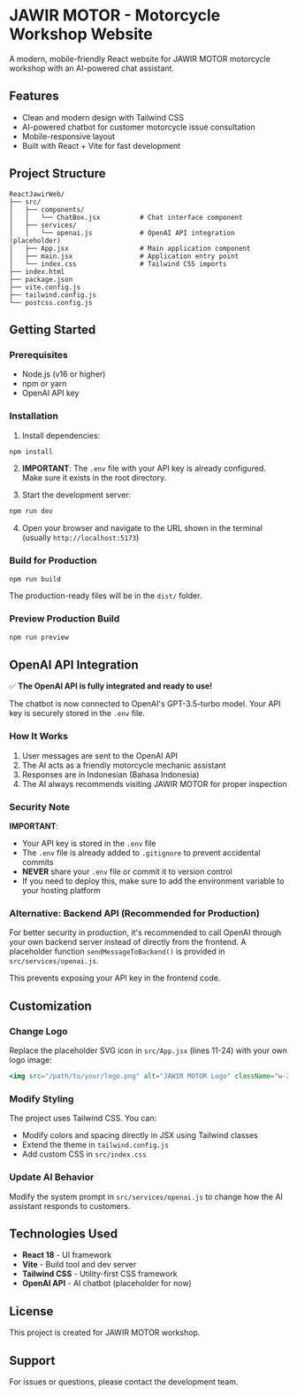 # JAWIR MOTOR - Motorcycle Workshop Website

A modern, mobile-friendly React website for JAWIR MOTOR motorcycle workshop with an AI-powered chat assistant.

## Features

- Clean and modern design with Tailwind CSS
- AI-powered chatbot for customer motorcycle issue consultation
- Mobile-responsive layout
- Built with React + Vite for fast development

## Project Structure

```
ReactJawirWeb/
├── src/
│   ├── components/
│   │   └── ChatBox.jsx          # Chat interface component
│   ├── services/
│   │   └── openai.js            # OpenAI API integration (placeholder)
│   ├── App.jsx                  # Main application component
│   ├── main.jsx                 # Application entry point
│   └── index.css                # Tailwind CSS imports
├── index.html
├── package.json
├── vite.config.js
├── tailwind.config.js
└── postcss.config.js
```

## Getting Started

### Prerequisites

- Node.js (v16 or higher)
- npm or yarn
- OpenAI API key

### Installation

1. Install dependencies:
```bash
npm install
```

2. **IMPORTANT**: The `.env` file with your API key is already configured. Make sure it exists in the root directory.

3. Start the development server:
```bash
npm run dev
```

4. Open your browser and navigate to the URL shown in the terminal (usually `http://localhost:5173`)

### Build for Production

```bash
npm run build
```

The production-ready files will be in the `dist/` folder.

### Preview Production Build

```bash
npm run preview
```

## OpenAI API Integration

✅ **The OpenAI API is fully integrated and ready to use!**

The chatbot is now connected to OpenAI's GPT-3.5-turbo model. Your API key is securely stored in the `.env` file.

### How It Works

1. User messages are sent to the OpenAI API
2. The AI acts as a friendly motorcycle mechanic assistant
3. Responses are in Indonesian (Bahasa Indonesia)
4. The AI always recommends visiting JAWIR MOTOR for proper inspection

### Security Note

**IMPORTANT**:
- Your API key is stored in the `.env` file
- The `.env` file is already added to `.gitignore` to prevent accidental commits
- **NEVER** share your `.env` file or commit it to version control
- If you need to deploy this, make sure to add the environment variable to your hosting platform

### Alternative: Backend API (Recommended for Production)

For better security in production, it's recommended to call OpenAI through your own backend server instead of directly from the frontend. A placeholder function `sendMessageToBackend()` is provided in `src/services/openai.js`.

This prevents exposing your API key in the frontend code.

## Customization

### Change Logo

Replace the placeholder SVG icon in `src/App.jsx` (lines 11-24) with your own logo image:

```jsx
<img src="/path/to/your/logo.png" alt="JAWIR MOTOR Logo" className="w-24 h-24" />
```

### Modify Styling

The project uses Tailwind CSS. You can:
- Modify colors and spacing directly in JSX using Tailwind classes
- Extend the theme in `tailwind.config.js`
- Add custom CSS in `src/index.css`

### Update AI Behavior

Modify the system prompt in `src/services/openai.js` to change how the AI assistant responds to customers.

## Technologies Used

- **React 18** - UI framework
- **Vite** - Build tool and dev server
- **Tailwind CSS** - Utility-first CSS framework
- **OpenAI API** - AI chatbot (placeholder for now)

## License

This project is created for JAWIR MOTOR workshop.

## Support

For issues or questions, please contact the development team.
